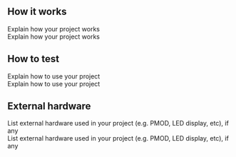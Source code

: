 <!---

This file is used to generate your project datasheet. Please fill in the information below and delete any unused
sections.

You can also include images in this folder and reference them in the markdown. Each image must be less than
512 kb in size, and the combined size of all images must be less than 1 MB.
-->

## How it works

Explain how your project works<br>
Explain how your project works

## How to test

Explain how to use your project<br>
Explain how to use your project

## External hardware

List external hardware used in your project (e.g. PMOD, LED display, etc), if any<br>
List external hardware used in your project (e.g. PMOD, LED display, etc), if any
